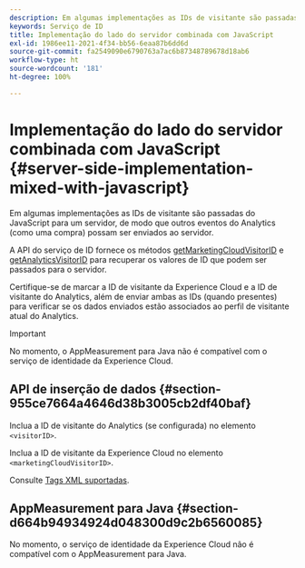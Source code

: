 ```yaml
---
description: Em algumas implementações as IDs de visitante são passadas do JavaScript para um servidor, de modo que outros eventos do Analytics (como uma compra) possam ser enviados ao servidor.
keywords: Serviço de ID
title: Implementação do lado do servidor combinada com JavaScript
exl-id: 1986ee11-2021-4f34-bb56-6eaa87b6dd6d
source-git-commit: fa2549090e6790763a7ac6b87348789678d18ab6
workflow-type: ht
source-wordcount: '181'
ht-degree: 100%

---
```


# Implementação do lado do servidor combinada com JavaScript {#server-side-implementation-mixed-with-javascript}

Em algumas implementações as IDs de visitante são passadas do JavaScript para um servidor, de modo que outros eventos do Analytics (como uma compra) possam ser enviados ao servidor.

A API do serviço de ID fornece os métodos [getMarketingCloudVisitorID](../../library/get-set/getmcvid.md) e [getAnalyticsVisitorID](../../library/get-set/getanalyticsvisitorid.md) para recuperar os valores de ID que podem ser passados para o servidor.

Certifique-se de marcar a ID de visitante da Experience Cloud e a ID de visitante do Analytics, além de enviar ambas as IDs (quando presentes) para verificar se os dados enviados estão associados ao perfil de visitante atual do Analytics.

>[!IMPORTANT]
>
>No momento, o AppMeasurement para Java não é compatível com o serviço de identidade da Experience Cloud.

## API de inserção de dados {#section-955ce7664a4646d38b3005cb2df40baf}

Inclua a ID de visitante do Analytics (se configurada) no elemento `<visitorID>`.

Inclua a ID de visitante da Experience Cloud no elemento `<marketingCloudVisitorID>`.

Consulte [Tags XML suportadas](https://developer.adobe.com/).

## AppMeasurement para Java {#section-d664b94934924d048300d9c2b6560085}

No momento, o serviço de identidade da Experience Cloud não é compatível com o AppMeasurement para Java.
